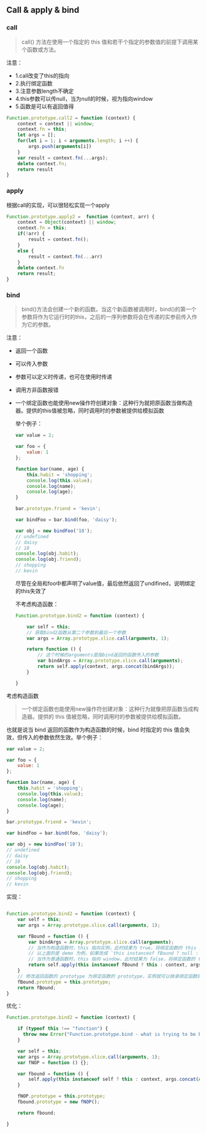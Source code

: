 ## Call & apply & bind

### call

> call() 方法在使用一个指定的 this 值和若干个指定的参数值的前提下调用某个函数或方法。

注意：

* 1.call改变了this的指向
* 2.执行绑定函数
* 3.注意参数length不确定
* 4.this参数可以传null，当为null的时候，视为指向window
* 5.函数是可以有返回值得

```javascript
Function.prototype.call2 = function (context) {
    context = context || window;
    context.fn = this;
    let args = [];
    for(let i = 1; i < arguments.length; i ++) {
        args.push(arguments[i])
    }
    var result = context.fn(...args);
    delete context.fn;
    return result
}
```

### apply

根据call的实现，可以很轻松实现一个apply

```javascript
Function.prototype.apply2 =  function (context, arr) {
    context = Object(context) || window;
    context.fn = this;
    if(!arr) {
        result = context.fn();
    }
    else {
        result = context.fn(...arr)
    }
    delete context.fn
    return result;
}
```

### bind

> bind()方法会创建一个新的函数。当这个新函数被调用时，bind()的第一个参数将作为它运行时的this，之后的一序列参数将会在传递的实参前传入作为它的参数。

注意：

* 返回一个函数

* 可以传入参数

* 参数可以定义时传递，也可在使用时传递

* 调用方非函数报错

* 一个绑定函数也能使用new操作符创建对象：这种行为就把原函数当做构造器。提供的this值被忽略，同时调用时的参数被提供给模拟函数

  举个例子：

  ```javascript
  var value = 2;
  
  var foo = {
      value: 1
  };
  
  function bar(name, age) {
      this.habit = 'shopping';
      console.log(this.value);
      console.log(name);
      console.log(age);
  }
  
  bar.prototype.friend = 'kevin';
  
  var bindFoo = bar.bind(foo, 'daisy');
  
  var obj = new bindFoo('18');
  // undefined
  // daisy
  // 18
  console.log(obj.habit);
  console.log(obj.friend);
  // shopping
  // kevin
  ```

  尽管在全局和foo中都声明了value值，最后依然返回了undifined，说明绑定的this失效了

  
  
  不考虑构造函数：
  
  ```javascript
  Function.prototype.bind2 = function (context) {
  
      var self = this;
      // 获取bind2函数从第二个参数到最后一个参数
      var args = Array.prototype.slice.call(arguments, 1);
  
      return function () {
          // 这个时候的arguments是指bind返回的函数传入的参数
          var bindArgs = Array.prototype.slice.call(arguments);
          return self.apply(context, args.concat(bindArgs));
      }
  
  }
  ```
  
  
  
考虑构造函数
  
  > 一个绑定函数也能使用new操作符创建对象：这种行为就像把原函数当成构造器。提供的 this 值被忽略，同时调用时的参数被提供给模拟函数。
  
  也就是说当 bind 返回的函数作为构造函数的时候，bind 时指定的 this 值会失效，但传入的参数依然生效。举个例子：
  
  ```javascript
  var value = 2;
  
  var foo = {
      value: 1
  };
  
  function bar(name, age) {
      this.habit = 'shopping';
      console.log(this.value);
      console.log(name);
      console.log(age);
  }
  
  bar.prototype.friend = 'kevin';
  
  var bindFoo = bar.bind(foo, 'daisy');
  
  var obj = new bindFoo('18');
  // undefined
  // daisy
  // 18
  console.log(obj.habit);
  console.log(obj.friend);
  // shopping
  // kevin
  ```
  
  
  
  实现：
  
  ```javascript
  
  Function.prototype.bind2 = function (context) {
      var self = this;
      var args = Array.prototype.slice.call(arguments, 1);
  
      var fBound = function () {
          var bindArgs = Array.prototype.slice.call(arguments);
          // 当作为构造函数时，this 指向实例，此时结果为 true，将绑定函数的 this 指向该实例，可以让实例获得来自绑定函数的值
          // 以上面的是 demo 为例，如果改成 `this instanceof fBound ? null : context`，实例只是一个空对象，将 null 改成 this ，实例会具有 habit 属性
          // 当作为普通函数时，this 指向 window，此时结果为 false，将绑定函数的 this 指向 context
          return self.apply(this instanceof fBound ? this : context, args.concat(bindArgs));
      }
      // 修改返回函数的 prototype 为绑定函数的 prototype，实例就可以继承绑定函数的原型中的值
      fBound.prototype = this.prototype;
      return fBound;
  }
  ```
  
  优化：
  
  ```javascript
  Function.prototype.bind2 = function (context) {
  
      if (typeof this !== "function") {
        throw new Error("Function.prototype.bind - what is trying to be bound is not callable");
      }
  
      var self = this;
      var args = Array.prototype.slice.call(arguments, 1);
      var fNOP = function () {};
  
      var fbound = function () {
          self.apply(this instanceof self ? this : context, args.concat(Array.prototype.slice.call(arguments)));
      }
  
      fNOP.prototype = this.prototype;
      fbound.prototype = new fNOP();
  
      return fbound;
  
  }
  ```
  
  



